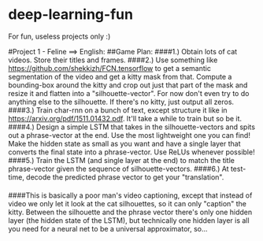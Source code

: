 # deep-learning-fun
For fun, useless projects only :)

#Project 1 - Feline ==> English:
##Game Plan:
####1.) Obtain lots of cat videos.  Store their titles and frames.
####2.) Use something like https://github.com/shekkizh/FCN.tensorflow to get a semantic segmentation of the video and get a kitty mask from that.  Compute a bounding-box around the kitty and crop out just that part of the mask and resize it and flatten into a "silhouette-vector".  For now don't even try to do anything else to the silhouette.  If there's no kitty, just output all zeros.
####3.) Train char-rnn on a bunch of text, except structure it like in https://arxiv.org/pdf/1511.01432.pdf.  It'll take a while to train but so be it.
####4.) Design a simple LSTM that takes in the silhouette-vectors and spits out a phrase-vector at the end.  Use the most lightweight one you can find!  Make the hidden state as small as you want and have a single layer that converts the final state into a phrase-vector.  Use ReLUs whenever possible!
####5.) Train the LSTM (and single layer at the end) to match the title phrase-vector given the sequence of silhouette-vectors.
####6.) At test-time, decode the predicted phrase vector to get your "translation".
####
####This is basically a poor man's video captioning, except that instead of video we only let it look at the cat silhouettes, so it can only "caption" the kitty.  Between the silhouette and the phrase vector there's only one hidden layer (the hidden state of the LSTM), but technically one hidden layer is all you need for a neural net to be a universal approximator, so...
